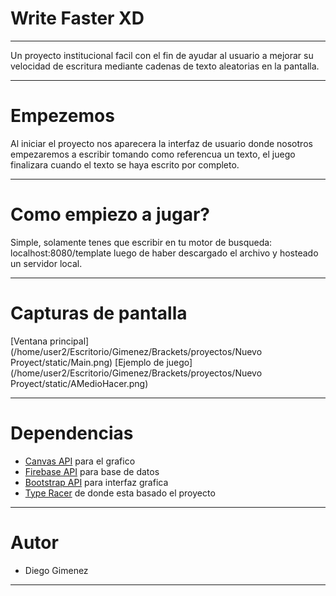 # Write Faster XD
***
Un proyecto institucional facil con el fin de ayudar al usuario a mejorar su velocidad de escritura mediante cadenas de texto aleatorias en la pantalla.
***
# Empezemos
Al iniciar el proyecto nos aparecera la interfaz de usuario donde nosotros empezaremos a escribir tomando como referencua un texto, el juego finalizara cuando el texto se haya escrito por completo.
***
# Como empiezo a jugar?
Simple, solamente tenes que escribir en tu motor de busqueda: localhost:8080/template luego de haber descargado el archivo y hosteado un servidor local.
***
# Capturas de pantalla
[Ventana principal](/home/user2/Escritorio/Gimenez/Brackets/proyectos/Nuevo Proyect/static/Main.png)
[Ejemplo de juego](/home/user2/Escritorio/Gimenez/Brackets/proyectos/Nuevo Proyect/static/AMedioHacer.png)
***
# Dependencias
* [Canvas API](https://canvasjs.com/html5-javascript-dynamic-chart/) para el grafico
* [Firebase API](http://firebase.com/) para base de datos
* [Bootstrap API](https://getbootstrap.com/) para interfaz grafica
* [Type Racer](http://play.typeracer.com/) de donde esta basado el proyecto
***
# Autor
* Diego Gimenez
***
